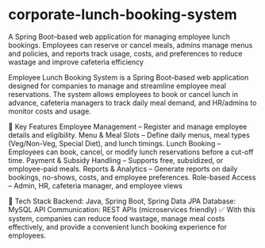 # corporate-lunch-booking-system
A Spring Boot–based web application for managing employee lunch bookings. Employees can reserve or cancel meals, admins manage menus and policies, and reports track usage, costs, and preferences to reduce wastage and improve cafeteria efficiency

Employee Lunch Booking System is a Spring Boot–based web application designed for companies to manage and streamline employee meal reservations. The system allows employees to book or cancel lunch in advance, cafeteria managers to track daily meal demand, and HR/admins to monitor costs and usage.

🔹 Key Features
Employee Management – Register and manage employee details and eligibility.
Menu & Meal Slots – Define daily menus, meal types (Veg/Non-Veg, Special Diet), and lunch timings.
Lunch Booking – Employees can book, cancel, or modify lunch reservations before a cut-off time.
Payment & Subsidy Handling – Supports free, subsidized, or employee-paid meals.
Reports & Analytics – Generate reports on daily bookings, no-shows, costs, and employee preferences.
Role-based Access – Admin, HR, cafeteria manager, and employee views

🔹 Tech Stack
Backend: Java, Spring Boot, Spring Data JPA
Database: MySQL
API Communication: REST APIs (microservices friendly)
✅ With this system, companies can reduce food wastage, manage meal costs effectively, and provide a convenient lunch booking experience for employees.
